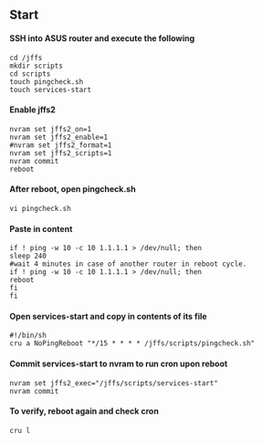 ## Start

#### SSH into ASUS router and execute the following

```shell
cd /jffs
mkdir scripts
cd scripts
touch pingcheck.sh
touch services-start
```

#### Enable jffs2
```shell
nvram set jffs2_on=1
nvram set jffs2_enable=1
#nvram set jffs2_format=1 
nvram set jffs2_scripts=1
nvram commit
reboot
```

#### After reboot, open pingcheck.sh

```shell
vi pingcheck.sh
```

#### Paste in content

```shell 
if ! ping -w 10 -c 10 1.1.1.1 > /dev/null; then
sleep 240
#wait 4 minutes in case of another router in reboot cycle.
if ! ping -w 10 -c 10 1.1.1.1 > /dev/null; then
reboot
fi
fi
```

#### Open services-start and copy in contents of its file

```shell
#!/bin/sh
cru a NoPingReboot "*/15 * * * * /jffs/scripts/pingcheck.sh"
```

#### Commit services-start to nvram to run cron upon reboot

```shell
nvram set jffs2_exec="/jffs/scripts/services-start"
nvram commit
````

#### To verify, reboot again and check cron

```shell
cru l
```
